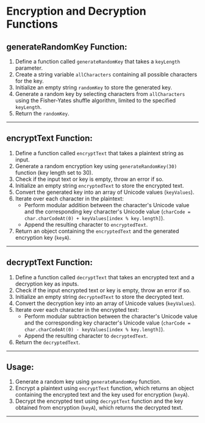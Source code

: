 # Encryption and Decryption Functions

## generateRandomKey Function:

1. Define a function called `generateRandomKey` that takes a `keyLength` parameter.
2. Create a string variable `allCharacters` containing all possible characters for the key.
3. Initialize an empty string `randomKey` to store the generated key.
4. Generate a random key by selecting characters from `allCharacters` using the Fisher-Yates shuffle algorithm, limited to the specified `keyLength`.
5. Return the `randomKey`.

---

## encryptText Function:

1. Define a function called `encryptText` that takes a plaintext string as input.
2. Generate a random encryption key using `generateRandomKey(30)` function (key length set to 30).
3. Check if the input text or key is empty, throw an error if so.
4. Initialize an empty string `encryptedText` to store the encrypted text.
5. Convert the generated key into an array of Unicode values (`keyValues`).
6. Iterate over each character in the plaintext:
   - Perform modular addition between the character's Unicode value and the corresponding key character's Unicode value (`charCode = char.charCodeAt(0) + keyValues[index % key.length]`).
   - Append the resulting character to `encryptedText`.
7. Return an object containing the `encryptedText` and the generated encryption key (`keyA`).

---

## decryptText Function:

1. Define a function called `decryptText` that takes an encrypted text and a decryption key as inputs.
2. Check if the input encrypted text or key is empty, throw an error if so.
3. Initialize an empty string `decryptedText` to store the decrypted text.
4. Convert the decryption key into an array of Unicode values (`keyValues`).
5. Iterate over each character in the encrypted text:
   - Perform modular subtraction between the character's Unicode value and the corresponding key character's Unicode value (`charCode = char.charCodeAt(0) - keyValues[index % key.length]`).
   - Append the resulting character to `decryptedText`.
6. Return the `decryptedText`.

---

## Usage:

1. Generate a random key using `generateRandomKey` function.
2. Encrypt a plaintext using `encryptText` function, which returns an object containing the encrypted text and the key used for encryption (`keyA`).
3. Decrypt the encrypted text using `decryptText` function and the key obtained from encryption (`keyA`), which returns the decrypted text.

---
